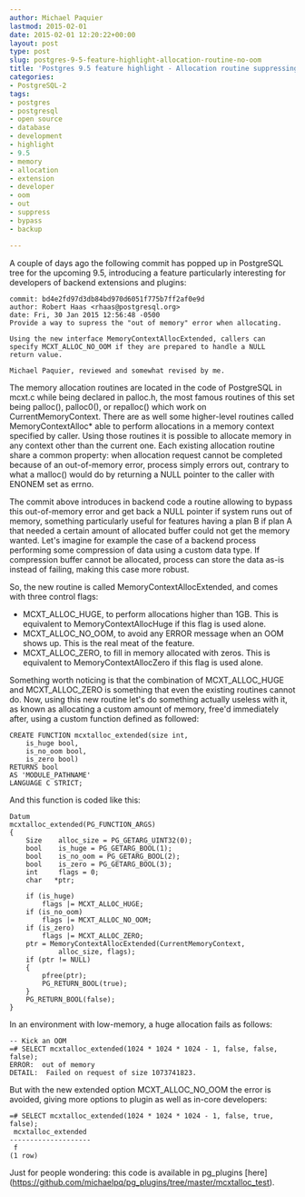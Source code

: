 ```yaml
---
author: Michael Paquier
lastmod: 2015-02-01
date: 2015-02-01 12:20:22+00:00
layout: post
type: post
slug: postgres-9-5-feature-highlight-allocation-routine-no-oom
title: 'Postgres 9.5 feature highlight - Allocation routine suppressing OOM error'
categories:
- PostgreSQL-2
tags:
- postgres
- postgresql
- open source
- database
- development
- highlight
- 9.5
- memory
- allocation
- extension
- developer
- oom
- out
- suppress
- bypass
- backup

---
```


A couple of days ago the following commit has popped up in PostgreSQL
tree for the upcoming 9.5, introducing a feature particularly interesting
for developers of backend extensions and plugins:

    commit: bd4e2fd97d3db84bd970d6051f775b7ff2af0e9d
    author: Robert Haas <rhaas@postgresql.org>
    date: Fri, 30 Jan 2015 12:56:48 -0500
    Provide a way to supress the "out of memory" error when allocating.

    Using the new interface MemoryContextAllocExtended, callers can
    specify MCXT_ALLOC_NO_OOM if they are prepared to handle a NULL
    return value.

    Michael Paquier, reviewed and somewhat revised by me.

The memory allocation routines are located in the code of PostgreSQL
in mcxt.c while being declared in palloc.h, the most famous routines
of this set being palloc(), palloc0(), or repalloc() which work on
CurrentMemoryContext. There are as well some higher-level routines called
MemoryContextAlloc* able to perform allocations in a memory context
specified by caller. Using those routines it is possible to allocate
memory in any context other than the current one. Each existing allocation
routine share a common property: when allocation request cannot be
completed because of an out-of-memory error, process simply errors out,
contrary to what a malloc() would do by returning a NULL pointer to the
caller with ENONEM set as errno.

The commit above introduces in backend code a routine allowing to bypass
this out-of-memory error and get back a NULL pointer if system runs out
of memory, something particularly useful for features having a plan B
if plan A that needed a certain amount of allocated buffer could not
get the memory wanted. Let's imagine for example the case of a backend
process performing some compression of data using a custom data type.
If compression buffer cannot be allocated, process can store the data
as-is instead of failing, making this case more robust.

So, the new routine is called MemoryContextAllocExtended, and comes
with three control flags:

  * MCXT\_ALLOC\_HUGE, to perform allocations higher than 1GB. This is
  equivalent to MemoryContextAllocHuge if this flag is used alone.
  * MCXT\_ALLOC\_NO\_OOM, to avoid any ERROR message when an OOM shows
  up. This is the real meat of the feature.
  * MCXT\_ALLOC\_ZERO, to fill in memory allocated with zeros. This
  is equivalent to MemoryContextAllocZero if this flag is used alone.

Something worth noticing is that the combination of MCXT\_ALLOC\_HUGE
and MCXT\_ALLOC\_ZERO is something that even the existing routines
cannot do. Now, using this new routine let's do something actually useless
with it, as known as allocating a custom amount of memory, free'd
immediately after, using a custom function defined as followed:

    CREATE FUNCTION mcxtalloc_extended(size int,
        is_huge bool,
        is_no_oom bool,
        is_zero bool)
    RETURNS bool
    AS 'MODULE_PATHNAME'
    LANGUAGE C STRICT; 

And this function is coded like this:

    Datum
    mcxtalloc_extended(PG_FUNCTION_ARGS)
    {
        Size    alloc_size = PG_GETARG_UINT32(0);
        bool    is_huge = PG_GETARG_BOOL(1);
        bool    is_no_oom = PG_GETARG_BOOL(2);
        bool    is_zero = PG_GETARG_BOOL(3);
        int     flags = 0;
        char   *ptr;

        if (is_huge)
            flags |= MCXT_ALLOC_HUGE;
        if (is_no_oom)
            flags |= MCXT_ALLOC_NO_OOM;
        if (is_zero)
            flags |= MCXT_ALLOC_ZERO;
        ptr = MemoryContextAllocExtended(CurrentMemoryContext,
                alloc_size, flags);
        if (ptr != NULL)
        {
            pfree(ptr);
            PG_RETURN_BOOL(true);
        }
        PG_RETURN_BOOL(false);
    }

In an environment with low-memory, a huge allocation fails as follows:

    -- Kick an OOM
    =# SELECT mcxtalloc_extended(1024 * 1024 * 1024 - 1, false, false, false);
    ERROR:  out of memory
    DETAIL:  Failed on request of size 1073741823.

But with the new extended option MCXT\_ALLOC\_NO\_OOM the error is avoided,
giving more options to plugin as well as in-core developers:

    =# SELECT mcxtalloc_extended(1024 * 1024 * 1024 - 1, false, true, false);
     mcxtalloc_extended
    --------------------
     f
    (1 row)

Just for people wondering: this code is available in pg\_plugins [here]
(https://github.com/michaelpq/pg_plugins/tree/master/mcxtalloc_test).
